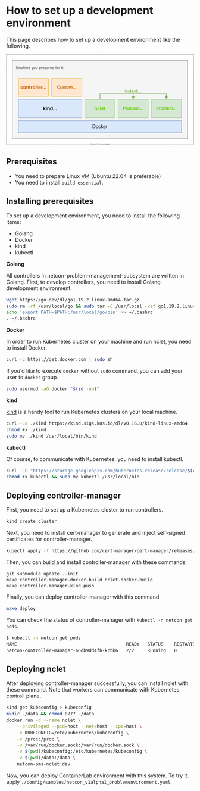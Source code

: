 # How to set up a development environment

This page describes how to set up a development environment like the following.

![./devenv.svg](./devenv.svg)

## Prerequisites

* You need to prepare Linux VM (Ubuntu 22.04 is preferable)
* You need to install `build-essential`. 

## Installing prerequisites

To set up a development environment, you need to install the following items:

* Golang
* Docker
* kind
* kubectl

**Golang**

All controllers in netcon-problem-management-subsystem are written in Golang. First, to develop controllers, you need to install Golang development environment.

```bash
wget https://go.dev/dl/go1.19.2.linux-amd64.tar.gz
sudo rm -rf /usr/local/go && sudo tar -C /usr/local -xzf go1.19.2.linux-amd64.tar.gz
echo 'export PATH=$PATH:/usr/local/go/bin' >> ~/.bashrc
. ~/.bashrc
```

**Docker**

In order to run Kubernetes cluster on your machine and run nclet, you need to install Docker.

```bash
curl -L https://get.docker.com | sudo sh
```

If you'd like to execute `docker` without `sudo` command, you can add your user to `docker` group.

```bash
sudo usermod -aG docker "$(id -un)"
```

**kind**

[kind](https://kind.sigs.k8s.io/) is a handy tool to run Kubernetes clusters on your local machine.

```bash
curl -Lo ./kind https://kind.sigs.k8s.io/dl/v0.16.0/kind-linux-amd64
chmod +x ./kind
sudo mv ./kind /usr/local/bin/kind
```

**kubectl**

Of course, to communicate with Kubernetes, you need to install kubectl.

```bash
curl -LO "https://storage.googleapis.com/kubernetes-release/release/$(curl -s https://storage.googleapis.com/kubernetes-release/release/stable.txt)/bin/linux/amd64/kubectl"
chmod +x kubectl && sudo mv kubectl /usr/local/bin
```

## Deploying controller-manager

First, you need to set up a Kubernetes cluster to run controllers.

```bash
kind create cluster
```

Next, you need to install cert-manager to generate and inject self-signed certificates for controller-manager.

```bash
kubectl apply -f https://github.com/cert-manager/cert-manager/releases/download/v1.9.1/cert-manager.yaml
```

Then, you can build and install controller-manager with these commands.

```
git submodule update --init
make controller-manager-docker-build nclet-docker-build
make controller-manager-kind-push
```

Finally, you can deploy controller-manager with this command.

```bash
make deploy
```

You can check the status of controller-manager with `kubectl -n netcon get pods`.

```bash
$ kubectl -n netcon get pods 
NAME                                         READY   STATUS    RESTARTS   AGE
netcon-controller-manager-66db9dd4fb-kcbb6   2/2     Running   0          14m
```

## Deploying nclet

After deploying controller-manager successfully, you can install nclet with these command. Note that workers can communicate with Kubernetes controll plane.

```bash
kind get kubeconfig > kubeconfig
mkdir ./data && chmod 0777 ./data
docker run -d --name nclet \
    --privileged --pid=host --net=host --ipc=host \
    -e KUBECONFIG=/etc/kubernetes/kubeconfig \
    -v /proc:/proc \
    -v /var/run/docker.sock:/var/run/docker.sock \
    -v $(pwd)/kubeconfig:/etc/kubernetes/kubeconfig \
    -v $(pwd)/data:/data \
    netcon-pms-nclet:dev
```

Now, you can deploy ContainerLab environment with this system. To try it, apply `./config/samples/netcon_v1alpha1_problemenvironment.yaml`.
